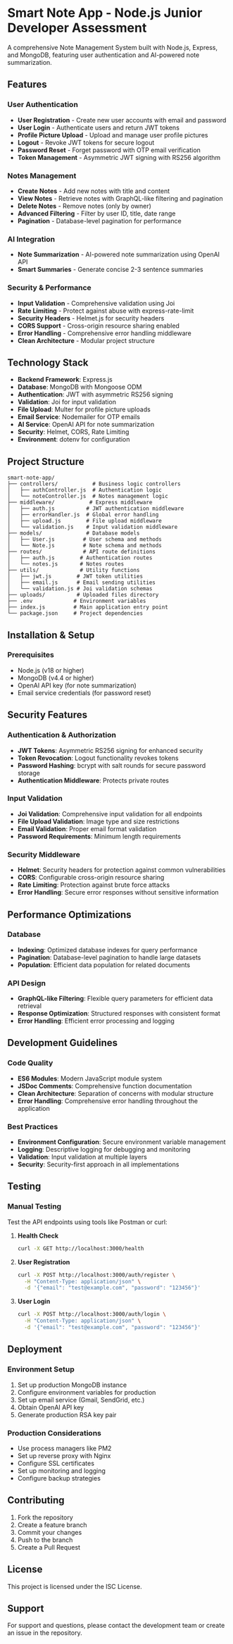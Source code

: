 # Smart Note App - Node.js Junior Developer Assessment

A comprehensive Note Management System built with Node.js, Express, and MongoDB, featuring user authentication and AI-powered note summarization.

## Features

### User Authentication

- **User Registration** - Create new user accounts with email and password
- **User Login** - Authenticate users and return JWT tokens
- **Profile Picture Upload** - Upload and manage user profile pictures
- **Logout** - Revoke JWT tokens for secure logout
- **Password Reset** - Forget password with OTP email verification
- **Token Management** - Asymmetric JWT signing with RS256 algorithm

### Notes Management

- **Create Notes** - Add new notes with title and content
- **View Notes** - Retrieve notes with GraphQL-like filtering and pagination
- **Delete Notes** - Remove notes (only by owner)
- **Advanced Filtering** - Filter by user ID, title, date range
- **Pagination** - Database-level pagination for performance

### AI Integration

- **Note Summarization** - AI-powered note summarization using OpenAI API
- **Smart Summaries** - Generate concise 2-3 sentence summaries

### Security & Performance

- **Input Validation** - Comprehensive validation using Joi
- **Rate Limiting** - Protect against abuse with express-rate-limit
- **Security Headers** - Helmet.js for security headers
- **CORS Support** - Cross-origin resource sharing enabled
- **Error Handling** - Comprehensive error handling middleware
- **Clean Architecture** - Modular project structure

## Technology Stack

- **Backend Framework**: Express.js
- **Database**: MongoDB with Mongoose ODM
- **Authentication**: JWT with asymmetric RS256 signing
- **Validation**: Joi for input validation
- **File Upload**: Multer for profile picture uploads
- **Email Service**: Nodemailer for OTP emails
- **AI Service**: OpenAI API for note summarization
- **Security**: Helmet, CORS, Rate Limiting
- **Environment**: dotenv for configuration

## Project Structure

```
smart-note-app/
├── controllers/           # Business logic controllers
│   ├── authController.js  # Authentication logic
│   └── noteController.js  # Notes management logic
├── middleware/           # Express middleware
│   ├── auth.js          # JWT authentication middleware
│   ├── errorHandler.js  # Global error handling
│   ├── upload.js        # File upload middleware
│   └── validation.js    # Input validation middleware
├── models/              # Database models
│   ├── User.js         # User schema and methods
│   └── Note.js         # Note schema and methods
├── routes/             # API route definitions
│   ├── auth.js        # Authentication routes
│   └── notes.js       # Notes routes
├── utils/             # Utility functions
│   ├── jwt.js        # JWT token utilities
│   ├── email.js      # Email sending utilities
│   └── validation.js # Joi validation schemas
├── uploads/          # Uploaded files directory
├── .env             # Environment variables
├── index.js         # Main application entry point
└── package.json     # Project dependencies
```

## Installation & Setup

### Prerequisites

- Node.js (v18 or higher)
- MongoDB (v4.4 or higher)
- OpenAI API key (for note summarization)
- Email service credentials (for password reset)

## Security Features

### Authentication & Authorization

- **JWT Tokens**: Asymmetric RS256 signing for enhanced security
- **Token Revocation**: Logout functionality revokes tokens
- **Password Hashing**: bcrypt with salt rounds for secure password storage
- **Authentication Middleware**: Protects private routes

### Input Validation

- **Joi Validation**: Comprehensive input validation for all endpoints
- **File Upload Validation**: Image type and size restrictions
- **Email Validation**: Proper email format validation
- **Password Requirements**: Minimum length requirements

### Security Middleware

- **Helmet**: Security headers for protection against common vulnerabilities
- **CORS**: Configurable cross-origin resource sharing
- **Rate Limiting**: Protection against brute force attacks
- **Error Handling**: Secure error responses without sensitive information

## Performance Optimizations

### Database

- **Indexing**: Optimized database indexes for query performance
- **Pagination**: Database-level pagination to handle large datasets
- **Population**: Efficient data population for related documents

### API Design

- **GraphQL-like Filtering**: Flexible query parameters for efficient data retrieval
- **Response Optimization**: Structured responses with consistent format
- **Error Handling**: Efficient error processing and logging

## Development Guidelines

### Code Quality

- **ES6 Modules**: Modern JavaScript module system
- **JSDoc Comments**: Comprehensive function documentation
- **Clean Architecture**: Separation of concerns with modular structure
- **Error Handling**: Comprehensive error handling throughout the application

### Best Practices

- **Environment Configuration**: Secure environment variable management
- **Logging**: Descriptive logging for debugging and monitoring
- **Validation**: Input validation at multiple layers
- **Security**: Security-first approach in all implementations

## Testing

### Manual Testing

Test the API endpoints using tools like Postman or curl:

1. **Health Check**

   ```bash
   curl -X GET http://localhost:3000/health
   ```

2. **User Registration**

   ```bash
   curl -X POST http://localhost:3000/auth/register \
     -H "Content-Type: application/json" \
     -d '{"email": "test@example.com", "password": "123456"}'
   ```

3. **User Login**
   ```bash
   curl -X POST http://localhost:3000/auth/login \
     -H "Content-Type: application/json" \
     -d '{"email": "test@example.com", "password": "123456"}'
   ```

## Deployment

### Environment Setup

1. Set up production MongoDB instance
2. Configure environment variables for production
3. Set up email service (Gmail, SendGrid, etc.)
4. Obtain OpenAI API key
5. Generate production RSA key pair

### Production Considerations

- Use process managers like PM2
- Set up reverse proxy with Nginx
- Configure SSL certificates
- Set up monitoring and logging
- Configure backup strategies

## Contributing

1. Fork the repository
2. Create a feature branch
3. Commit your changes
4. Push to the branch
5. Create a Pull Request

## License

This project is licensed under the ISC License.

## Support

For support and questions, please contact the development team or create an issue in the repository.
